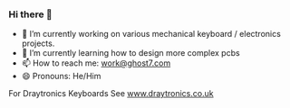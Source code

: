 ### Hi there 👋

- 🔭 I’m currently working on various mechanical keyboard / electronics projects.
- 🌱 I’m currently learning how to design more complex pcbs
- 📫 How to reach me: work@ghost7.com
- 😄 Pronouns: He/Him

For Draytronics Keyboards See www.draytronics.co.uk

